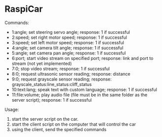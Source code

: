 # RaspiCar

Commands:
- 1:angle; set steering servo angle; response: 1 if successful
- 2:speed; set right motor speed; response: 1 if successful
- 3:speed; set left motor speed; response: 1 if successful
- 4:angle; set camera tilt angle; response: 1 if successful
- 5:angle; set camera pan angle; response: 1 if successful
- 6:port; start video stream on specified port; response: link and port to stream (not yet implemented)
- 7:0; stop video stream; response: 1 if successful
- 8:0; request ultrasonic sensor reading; response: distance
- 9:0; request grayscale sensor reading; response: grayscale_status:line_status:cliff_status
- 10:text:lang; speak text with custom language; response: 1 if successful
- 11:file:volume; play audio file (file must be in the same folder as the server script); response: 1 if successful

Usage:

1. start the server script on the car.
2. start the client script on the computer that will control the car
3. using the client, send the specified commands
